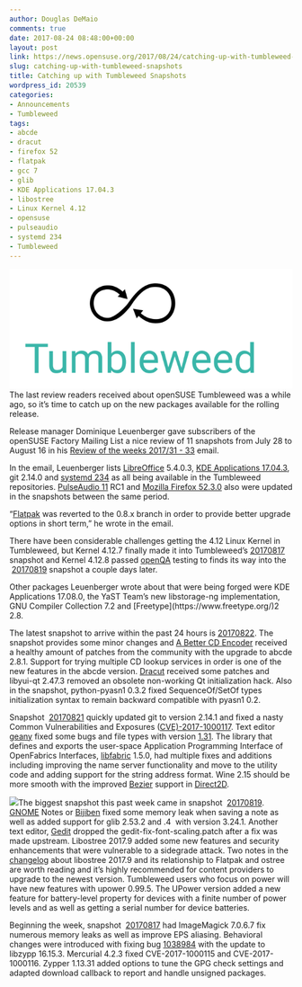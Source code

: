 ```yaml
---
author: Douglas DeMaio
comments: true
date: 2017-08-24 08:48:00+00:00
layout: post
link: https://news.opensuse.org/2017/08/24/catching-up-with-tumbleweed-snapshots/
slug: catching-up-with-tumbleweed-snapshots
title: Catching up with Tumbleweed Snapshots
wordpress_id: 20539
categories:
- Announcements
- Tumbleweed
tags:
- abcde
- dracut
- firefox 52
- flatpak
- gcc 7
- glib
- KDE Applications 17.04.3
- libostree
- Linux Kernel 4.12
- opensuse
- pulseaudio
- systemd 234
- Tumbleweed
---
```


![](/wp-content/uploads/2016/05/Tumbleweed-black-green.png)The last review readers received about openSUSE Tumbleweed was a while ago, so it’s time to catch up on the new packages available for the rolling release.

Release manager Dominique Leuenberger gave subscribers of the openSUSE Factory Mailing List a nice review of 11 snapshots from July 28 to August 16 in his [Review of the weeks 2017/31 - 33](https://lists.opensuse.org/opensuse-factory/2017-08/msg00474.html) email.

In the email, Leuenberger lists [LibreOffice](https://www.libreoffice.org/) 5.4.0.3, [KDE Applications 17.04.3](https://www.kde.org/announcements/announce-applications-17.04.3.php), git 2.14.0 and [systemd 234](https://lists.freedesktop.org/archives/systemd-devel/2017-July/039308.html) as all being available in the Tumbleweed repositories. [PulseAudio 11](https://www.freedesktop.org/wiki/Software/PulseAudio/) RC1 and [Mozilla Firefox 52.3.0](https://www.mozilla.org/en-US/firefox/52.3.0/releasenotes/) also were updated in the snapshots between the same period.

“[Flatpak](//flatpak.org/) was reverted to the 0.8.x branch in order to provide better upgrade options in short term,” he wrote in the email.

There have been considerable challenges getting the 4.12 Linux Kernel in Tumbleweed, but Kernel 4.12.7 finally made it into Tumbleweed’s [20170817](https://lists.opensuse.org/opensuse-factory/2017-08/msg00483.html) snapshot and Kernel 4.12.8 passed [openQA](//open.qa/) testing to finds its way into the  [20170819](https://lists.opensuse.org/opensuse-factory/2017-08/msg00514.html) snapshot a couple days later.

<!-- more -->Other packages Leuenberger wrote about that were being forged were KDE Applications 17.08.0, the YaST Team’s new libstorage-ng implementation, GNU Compiler Collection 7.2 and [Freetype](https://www.freetype.org/)2 2.8.

The latest snapshot to arrive within the past 24 hours is [20170822](https://lists.opensuse.org/opensuse-factory/2017-08/msg00537.html). The snapshot provides some minor changes and [A Better CD Encoder](https://abcde.einval.com/) received a healthy amount of patches from the community with the upgrade to abcde 2.8.1. Support for trying multiple CD lookup services in order is one of the new features in the abcde version. [Dracut](https://dracut.wiki.kernel.org/) received some patches and libyui-qt 2.47.3 removed an obsolete non-working Qt initialization hack. Also in the snapshot, python-pyasn1 0.3.2 fixed SequenceOf/SetOf types initialization syntax to remain backward compatible with pyasn1 0.2.

Snapshot  [20170821](https://lists.opensuse.org/opensuse-factory/2017-08/msg00532.html) quickly updated git to version 2.14.1 and fixed a nasty Common Vulnerabilities and Exposures ([CVE)-2017-1000117](https://github.com/greymd/CVE-2017-1000117). Text editor [geany](https://www.geany.org/) fixed some bugs and file types with version [1.31](https://www.geany.org/). The library that defines and exports the user-space Application Programming Interface of OpenFabrics Interfaces, [libfabric](https://ofiwg.github.io/libfabric/) 1.5.0, had multiple fixes and additions including improving the name server functionality and move to the utility code and adding support for the string address format. Wine 2.15 should be more smooth with the improved [Bezier](https://www.khanacademy.org/partner-content/pixar/animate/ball/v/animation3) support in [Direct2D](https://en.wikipedia.org/wiki/Direct2D).

![](https://wiki.gnome.org/Apps/Gedit?action=AttachFile&do=get&target=gedit-logo.png)The biggest snapshot this past week came in snapshot  [20170819](https://lists.opensuse.org/opensuse-factory/2017-08/msg00514.html). [GNOME](https://www.gnome.org/) Notes or [Bijiben](https://wiki.gnome.org/action/show/Apps/Bijiben?action=show&redirect=Bijiben) fixed some memory leak when saving a note as well as added support for glib 2.53.2 and .4  with version 3.24.1. Another text editor, [Gedit](https://wiki.gnome.org/Apps/Gedit) dropped the gedit-fix-font-scaling.patch after a fix was made upstream. Libostree 2017.9 added some new features and security enhancements that were vulnerable to a sidegrade attack. Two notes in the [changelog](https://lists.opensuse.org/opensuse-factory/2017-08/msg00514.html) about libostree 2017.9 and its relationship to Flatpak and ostree are worth reading and it’s highly recommended for content providers to upgrade to the newest version. Tumbleweed users who focus on power will have new features with upower 0.99.5. The UPower version added a new feature for battery-level property for devices with a finite number of power levels and as well as getting a serial number for device batteries.

Beginning the week, snapshot  [20170817](https://lists.opensuse.org/opensuse-factory/2017-08/msg00483.html) had ImageMagick 7.0.6.7 fix numerous memory leaks as well as improve EPS aliasing. Behavioral changes were introduced with fixing bug [1038984](https://bugzilla.opensuse.org/show_bug.cgi?id=1038984) with the update to libzypp 16.15.3. Mercurial 4.2.3 fixed CVE-2017-1000115 and CVE-2017-1000116. Zypper 1.13.31 added options to tune the GPG check settings and adapted download callback to report and handle unsigned packages.
